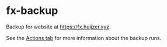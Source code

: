 # fx-backup

Backup for website at <https://fx.huijzer.xyz>.

See the [Actions tab](https://github.com/rikhuijzer/fx-backup/actions/workflows/ci.yml) for more information about the backup runs.

